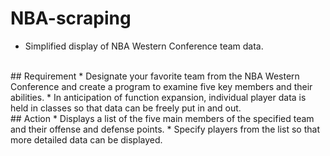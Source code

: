 # NBA-scraping
* Simplified display of NBA Western Conference team data.
<br>
## Requirement
* Designate your favorite team from the NBA Western Conference and create a program to examine five key members and their abilities.
* In anticipation of function expansion, individual player data is held in classes so that data can be freely put in and out.
<br>
## Action
* Displays a list of the five main members of the specified team and their offense and defense points.
* Specify players from the list so that more detailed data can be displayed.

